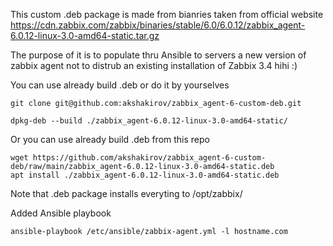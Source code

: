 This custom .deb package is made from bianries taken from official website https://cdn.zabbix.com/zabbix/binaries/stable/6.0/6.0.12/zabbix_agent-6.0.12-linux-3.0-amd64-static.tar.gz

The purpose of it is to populate thru Ansible to servers a new version of zabbix agent not to distrub an existing installation of Zabbix 3.4 hihi :)


You can use already build .deb or do it by yourselves

```
git clone git@github.com:akshakirov/zabbix_agent-6-custom-deb.git

dpkg-deb --build ./zabbix_agent-6.0.12-linux-3.0-amd64-static/
```

Or you can use already build .deb from this repo

```
wget https://github.com/akshakirov/zabbix_agent-6-custom-deb/raw/main/zabbix_agent-6.0.12-linux-3.0-amd64-static.deb
apt install ./zabbix_agent-6.0.12-linux-3.0-amd64-static.deb
```

Note that .deb package installs everyting to /opt/zabbix/


Added Ansible playbook

```
ansible-playbook /etc/ansible/zabbix-agent.yml -l hostname.com
```

